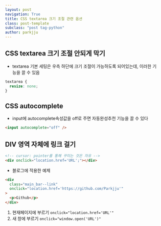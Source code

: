 ```yaml
---
layout: post
navigation: True
title: CSS textarea 크기 조절 관련 옵션
class: post-template
subclass: "post tag-python"
author: parkjju
---
```


## CSS textarea 크기 조절 안되게 막기

- textarea 기본 세팅은 우측 하단에 크기 조절이 가능하도록 되어있는데, 이러한 기능을 끌 수 있음

```css
textarea {
  resize: none;
}
```

## CSS autocomplete

- input에 autocomplete속성값을 off로 주면 자동완성추천 기능을 끌 수 있다

```html
<input autocomplete="off" />
```

## DIV 영역 자체에 링크 걸기

```html
<!-- cursor: pointer를 통해 꾸미는 것은 자유 -->
<div onclick="location.href='URL';"></div>
```

- 블로그에 적용한 예제

```html
<div
  class="main_bar--link"
  onclick="location.href='https://github.com/Parkjju'"
>
  <p>Github</p>
</div>
```

1. 현재페이지에 부르기 `onclick="location.href='URL'"`
2. 새 창에 부르기 `onclick="window.open('URL')"`

